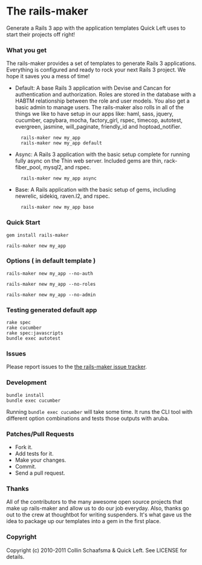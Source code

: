The rails-maker
===========
Generate a Rails 3 app with the application templates Quick Left uses to start their projects off right!


### What you get

The rails-maker provides a set of templates to generate Rails 3 applications.
Everything is configured and ready to rock your next Rails 3 project.
We hope it saves you a mess of time!

* Default: A base Rails 3 application with Devise and Cancan for
  authentication and authorization. Roles are stored in the database
  with a HABTM relationship between the role and user models. You also get
  a basic admin to manage users. The rails-maker also rolls in all of the things
  we like to have setup in our apps like: haml, sass, jquery, cucumber,
  capybara, mocha, factory_girl, rspec, timecop, autotest, evergreen,
  jasmine, will_paginate, friendly_id and hoptoad_notifier.

        rails-maker new my_app
        rails-maker new my_app default

* Async: A Rails 3 application with the basic setup complete for running
  fully async on the Thin web server. Included gems are thin,
  rack-fiber_pool, mysql2, and rspec.

        rails-maker new my_app async

* Base: A Rails application with the basic setup of gems, including newrelic, sidekiq, raven.l2, and rspec.

        rails-maker new my_app base


### Quick Start

    gem install rails-maker

    rails-maker new my_app


### Options ( in default template )

    rails-maker new my_app --no-auth

    rails-maker new my_app --no-roles

    rails-maker new my_app --no-admin


### Testing generated default app

    rake spec
    rake cucumber
    rake spec:javascripts
    bundle exec autotest


### Issues

Please report issues to the [the rails-maker issue tracker](http://github.com/koteus/rails-maker/issues/).


### Development

    bundle install
    bundle exec cucumber

Running `bundle exec cucumber` will take some time.  It runs the CLI tool with different option combinations and tests
those outputs with aruba.


### Patches/Pull Requests

* Fork it.
* Add tests for it.
* Make your changes.
* Commit.
* Send a pull request.


### Thanks

All of the contributors to the many awesome open source projects that make up rails-maker and allow us to do our job everyday.
Also, thanks go out to the crew at thoughtbot for writing suspenders.  It's what gave us the idea to package up our
templates into a gem in the first place.


### Copyright

Copyright (c) 2010-2011 Collin Schaafsma & Quick Left. See LICENSE for details.

